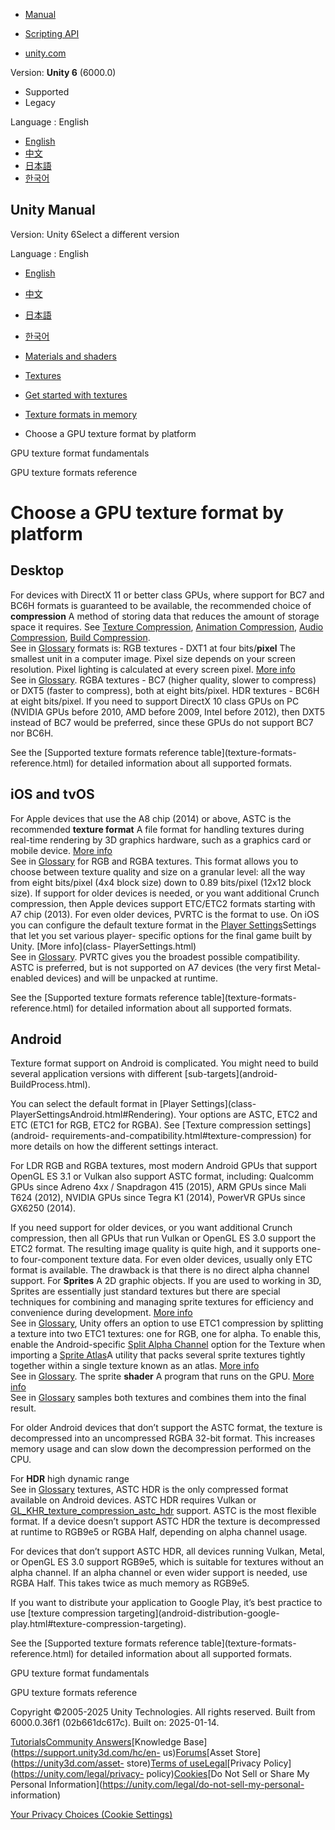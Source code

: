 [](https://docs.unity3d.com)

  * [Manual](../Manual/index.html)
  * [Scripting API](../ScriptReference/index.html)

  * [unity.com](https://unity.com/)

Version: **Unity 6** (6000.0)

  * Supported
  * Legacy

Language : English

  * [English](/Manual/texture-choose-format-by-platform.html)
  * [中文](/cn/current/Manual/texture-choose-format-by-platform.html)
  * [日本語](/ja/current/Manual/texture-choose-format-by-platform.html)
  * [한국어](/kr/current/Manual/texture-choose-format-by-platform.html)

[](https://docs.unity3d.com)

## Unity Manual

Version: Unity 6Select a different version

Language : English

  * [English](/Manual/texture-choose-format-by-platform.html)
  * [中文](/cn/current/Manual/texture-choose-format-by-platform.html)
  * [日本語](/ja/current/Manual/texture-choose-format-by-platform.html)
  * [한국어](/kr/current/Manual/texture-choose-format-by-platform.html)

  * [Materials and shaders](materials-and-shaders.html)
  * [Textures](Textures-landing.html)
  * [Get started with textures](textures-getting-started.html)
  * [Texture formats in memory](texture-compression-formats.html)
  * Choose a GPU texture format by platform

[](texture-compression-fundamentals.html)

GPU texture format fundamentals

[](texture-formats-reference.html)

GPU texture formats reference

# Choose a GPU texture format by platform

## Desktop

For devices with DirectX 11 or better class GPUs, where support for BC7 and
BC6H formats is guaranteed to be available, the recommended choice of
**compression** A method of storing data that reduces the amount of storage
space it requires. See [Texture Compression](class-TextureImporterOverride),
[Animation Compression](class-AnimationClip.html#AssetProperties), [Audio
Compression](class-AudioClip.html), [Build
Compression](ReducingFilesize.html).  
See in [Glossary](Glossary.html#compression) formats is: RGB textures - DXT1
at four bits/**pixel** The smallest unit in a computer image. Pixel size
depends on your screen resolution. Pixel lighting is calculated at every
screen pixel. [More info](ShadowPerformance.html)  
See in [Glossary](Glossary.html#pixel). RGBA textures - BC7 (higher quality,
slower to compress) or DXT5 (faster to compress), both at eight bits/pixel.
HDR textures - BC6H at eight bits/pixel. If you need to support DirectX 10
class GPUs on PC (NVIDIA GPUs before 2010, AMD before 2009, Intel before
2012), then DXT5 instead of BC7 would be preferred, since these GPUs do not
support BC7 nor BC6H.

See the [Supported texture formats reference table](texture-formats-
reference.html) for detailed information about all supported formats.

## iOS and tvOS

For Apple devices that use the A8 chip (2014) or above, ASTC is the
recommended **texture format** A file format for handling textures during
real-time rendering by 3D graphics hardware, such as a graphics card or mobile
device. [More info](class-TextureImporterOverride)  
See in [Glossary](Glossary.html#TextureFormat) for RGB and RGBA textures. This
format allows you to choose between texture quality and size on a granular
level: all the way from eight bits/pixel (4x4 block size) down to 0.89
bits/pixel (12x12 block size). If support for older devices is needed, or you
want additional Crunch compression, then Apple devices support ETC/ETC2
formats starting with A7 chip (2013). For even older devices, PVRTC is the
format to use. On iOS you can configure the default texture format in the
[Player Settings](iphone.html)Settings that let you set various player-
specific options for the final game built by Unity. [More info](class-
PlayerSettings.html)  
See in [Glossary](Glossary.html#PlayerSettings). PVRTC gives you the broadest
possible compatibility. ASTC is preferred, but is not supported on A7 devices
(the very first Metal-enabled devices) and will be unpacked at runtime.

See the [Supported texture formats reference table](texture-formats-
reference.html) for detailed information about all supported formats.

## Android

Texture format support on Android is complicated. You might need to build
several application versions with different [sub-targets](android-
BuildProcess.html).

You can select the default format in [Player Settings](class-
PlayerSettingsAndroid.html#Rendering). Your options are ASTC, ETC2 and ETC
(ETC1 for RGB, ETC2 for RGBA). See [Texture compression settings](android-
requirements-and-compatibility.html#texture-compression) for more details on
how the different settings interact.

For LDR RGB and RGBA textures, most modern Android GPUs that support OpenGL ES
3.1 or Vulkan also support ASTC format, including: Qualcomm GPUs since Adreno
4xx / Snapdragon 415 (2015), ARM GPUs since Mali T624 (2012), NVIDIA GPUs
since Tegra K1 (2014), PowerVR GPUs since GX6250 (2014).

If you need support for older devices, or you want additional Crunch
compression, then all GPUs that run Vulkan or OpenGL ES 3.0 support the ETC2
format. The resulting image quality is quite high, and it supports one- to
four-component texture data. For even older devices, usually only ETC format
is available. The drawback is that there is no direct alpha channel support.
For **Sprites** A 2D graphic objects. If you are used to working in 3D,
Sprites are essentially just standard textures but there are special
techniques for combining and managing sprite textures for efficiency and
convenience during development. [More info](sprite/sprite-landing.html)  
See in [Glossary](Glossary.html#Sprite), Unity offers an option to use ETC1
compression by splitting a texture into two ETC1 textures: one for RGB, one
for alpha. To enable this, enable the Android-specific [Split Alpha
Channel](class-TextureImporter.html#splitalpha) option for the Texture when
importing a [Sprite Atlas](sprite/atlas/atlas-landing.html)A utility that
packs several sprite textures tightly together within a single texture known
as an atlas. [More info](sprite/atlas/v2/v2-landing.html)  
See in [Glossary](Glossary.html#SpriteAtlas). The sprite **shader** A program
that runs on the GPU. [More info](Shaders.html)  
See in [Glossary](Glossary.html#Shader) samples both textures and combines
them into the final result.

For older Android devices that don’t support the ASTC format, the texture is
decompressed into an uncompressed RGBA 32-bit format. This increases memory
usage and can slow down the decompression performed on the CPU.

For **HDR** high dynamic range  
See in [Glossary](Glossary.html#HDR) textures, ASTC HDR is the only compressed
format available on Android devices. ASTC HDR requires Vulkan or
[GL_KHR_texture_compression_astc_hdr](https://opengles.gpuinfo.org/listreports.php?extension=GL_KHR_texture_compression_astc_hdr)
support. ASTC is the most flexible format. If a device doesn’t support ASTC
HDR the texture is decompressed at runtime to RGB9e5 or RGBA Half, depending
on alpha channel usage.

For devices that don’t support ASTC HDR, all devices running Vulkan, Metal, or
OpenGL ES 3.0 support RGB9e5, which is suitable for textures without an alpha
channel. If an alpha channel or even wider support is needed, use RGBA Half.
This takes twice as much memory as RGB9e5.

If you want to distribute your application to Google Play, it’s best practice
to use [texture compression targeting](android-distribution-google-
play.html#texture-compression-targeting).

See the [Supported texture formats reference table](texture-formats-
reference.html) for detailed information about all supported formats.

[](texture-compression-fundamentals.html)

GPU texture format fundamentals

[](texture-formats-reference.html)

GPU texture formats reference

Copyright ©2005-2025 Unity Technologies. All rights reserved. Built from
6000.0.36f1 (02b661dc617c). Built on: 2025-01-14.

[Tutorials](https://learn.unity.com/)[Community
Answers](https://answers.unity3d.com)[Knowledge
Base](https://support.unity3d.com/hc/en-
us)[Forums](https://forum.unity3d.com)[Asset Store](https://unity3d.com/asset-
store)[Terms of
use](https://docs.unity3d.com/Manual/TermsOfUse.html)[Legal](https://unity.com/legal)[Privacy
Policy](https://unity.com/legal/privacy-
policy)[Cookies](https://unity.com/legal/cookie-policy)[Do Not Sell or Share
My Personal Information](https://unity.com/legal/do-not-sell-my-personal-
information)

[Your Privacy Choices (Cookie Settings)](javascript:void\(0\);)

